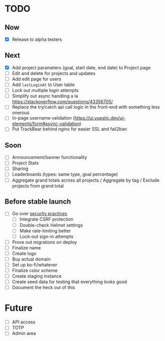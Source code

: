 # TODO

## Now
- [X] Release to alpha testers

## Next
- [X] Add project parameters (goal, start date, end date) to Project page
- [ ] Edit and delete for projects and updates
- [ ] Add edit page for users
- [ ] Add `lastLoginAt` to User table
- [ ] Lock out multiple login attempts
- [ ] Simplify out async handling a la https://stackoverflow.com/questions/43356705/
- [ ] Replace the try/catch api call logic in the front-end with something less onerous
- [ ] In-page username validation (https://ui.vuestic.dev/ui-elements/form#async-validation)
- [ ] Put TrackBear behind nginx for easier SSL and fail2ban

## Soon
- [ ] Announcement/banner functionality
- [ ] Project Stats
- [ ] Sharing
- [ ] Leaderboards (types: same type, goal percentage)
- [ ] Aggregate grand totals across all projects / Aggregate by tag / Exclude projects from grand total

## Before stable launch
- [ ] Go over [security practices](https://blog.risingstack.com/node-js-security-checklist/)
  - [ ] Integrate CSRF protection
  - [ ] Double-check Helmet settings
  - [ ] Make rate-limiting better
  - [ ] Lock-out sign-in attempts
- [ ] Prove out migrations on deploy
- [ ] Finalize name
- [ ] Create logo
- [ ] Buy actual domain
- [ ] Set up ko-fi/whatever
- [ ] Finalize color scheme
- [ ] Create staging instance
- [ ] Create seed data for testing that everything looks good
- [ ] Document the heck out of this

# Future
- [ ] API access
- [ ] TOTP
- [ ] Admin area
